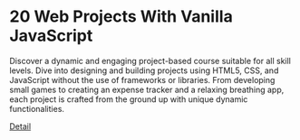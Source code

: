 # 20 Web Projects With Vanilla JavaScript

Discover a dynamic and engaging project-based course suitable for all skill levels. Dive into designing and building projects using HTML5, CSS, and JavaScript without the use of frameworks or libraries. From developing small games to creating an expense tracker and a relaxing breathing app, each project is crafted from the ground up with unique dynamic functionalities. 

[Detail](https://eduitfree.com/courses/20-web-projects-with-vanilla-javascript)